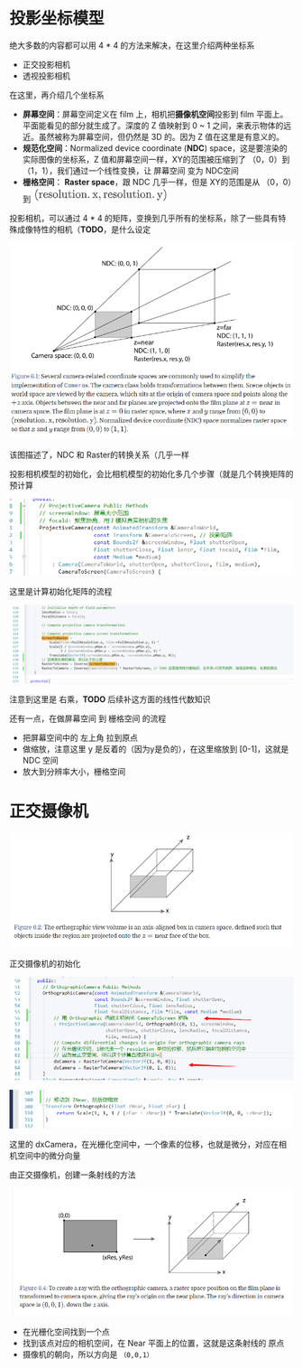 ﻿# 投影坐标模型

绝大多数的内容都可以用 4 * 4 的方法来解决，在这里介绍两种坐标系

- 正交投影相机
- 透视投影相机

在这里，再介绍几个坐标系

- **屏幕空间**：屏幕空间定义在 film 上，相机把**摄像机空间**投影到 film 平面上。平面能看见的部分就生成了。深度的 Z 值映射到 0 ~ 1 之间，来表示物体的远近。虽然被称为屏幕空间，但仍然是 3D 的。因为 Z 值在这里是有意义的。
- **规范化空间**：Normalized device coordinate (**NDC**) space，这是要渲染的实际图像的坐标系，Z 值和屏幕空间一样，XY的范围被压缩到了 （0，0）到 （1，1），我们通过一个线性变换，让 屏幕空间 变为 NDC空间
- **栅格空间**： **Raster space**，跟 NDC 几乎一样，但是 XY的范围是从 （0，0）到 ![1](05_28/1.png)

投影相机，可以通过 4 * 4 的矩阵，变换到几乎所有的坐标系，除了一些具有特殊成像特性的相机（**TODO**，是什么设定

![2](05_28/2.png)

该图描述了，NDC 和 Raster的转换关系（几乎一样

投影相机模型的初始化，会比相机模型的初始化多几个步骤（就是几个转换矩阵的预计算

![3](05_28/3.png)

这里是计算初始化矩阵的流程

![4](05_28/4.png)

注意到这里是 右乘，**TODO** 后续补这方面的线性代数知识

还有一点，在做屏幕空间 到 栅格空间 的流程
- 把屏幕空间中的 左上角 拉到原点
- 做缩放，注意这里 y 是反着的（因为y是负的），在这里缩放到 [0-1]，这就是 NDC 空间
- 放大到分辨率大小，栅格空间


# 正交摄像机

![5](05_28/5.png)

正交摄像机的初始化

![6](05_28/6.png)

![7](05_28/7.png)

这里的 dxCamera，在光栅化空间中，一个像素的位移，也就是微分，对应在相机空间中的微分向量

由正交摄像机，创建一条射线的方法

![8](05_28/8.png)

- 在光栅化空间找到一个点
- 找到该点对应的相机空间，在 Near 平面上的位置，这就是这条射线的 原点
- 摄像机的朝向，所以方向是 ```（0,0,1）```

